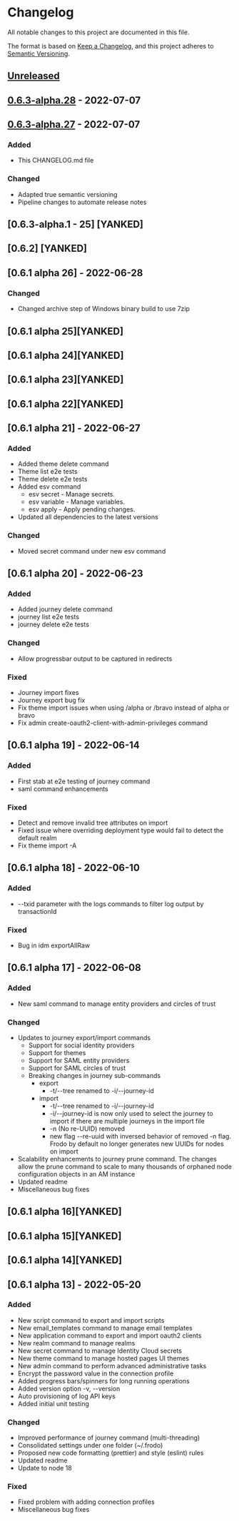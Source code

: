 # Changelog

All notable changes to this project are documented in this file.

The format is based on [Keep a Changelog](https://keepachangelog.com/en/1.0.0/),
and this project adheres to [Semantic Versioning](https://semver.org/spec/v2.0.0.html).

## [Unreleased]

## [0.6.3-alpha.28] - 2022-07-07

## [0.6.3-alpha.27] - 2022-07-07

### Added

-   This CHANGELOG.md file

### Changed

-   Adapted true semantic versioning
-   Pipeline changes to automate release notes

## [0.6.3-alpha.1 - 25] [YANKED]

## [0.6.2] [YANKED]

## [0.6.1 alpha 26] - 2022-06-28

### Changed

-   Changed archive step of Windows binary build to use 7zip

## [0.6.1 alpha 25][YANKED]

## [0.6.1 alpha 24][YANKED]

## [0.6.1 alpha 23][YANKED]

## [0.6.1 alpha 22][YANKED]

## [0.6.1 alpha 21] - 2022-06-27

### Added

-   Added theme delete command
-   Theme list e2e tests
-   Theme delete e2e tests
-   Added esv command
    -   esv secret - Manage secrets.
    -   esv variable - Manage variables.
    -   esv apply - Apply pending changes.
-   Updated all dependencies to the latest versions

### Changed

-   Moved secret command under new esv command

## [0.6.1 alpha 20] - 2022-06-23

### Added

-   Added journey delete command
-   journey list e2e tests
-   journey delete e2e tests

### Changed

-   Allow progressbar output to be captured in redirects

### Fixed

-   Journey import fixes
-   Journey export bug fix
-   Fix theme import issues when using /alpha or /bravo instead of alpha or bravo
-   Fix admin create-oauth2-client-with-admin-privileges command

## [0.6.1 alpha 19] - 2022-06-14

### Added

-   First stab at e2e testing of journey command
-   saml command enhancements

### Fixed

-   Detect and remove invalid tree attributes on import
-   Fixed issue where overriding deployment type would fail to detect the default realm
-   Fix theme import -A

## [0.6.1 alpha 18] - 2022-06-10

### Added

-   \--txid parameter with the logs commands to filter log output by transactionId

### Fixed

-   Bug in idm exportAllRaw

## [0.6.1 alpha 17] - 2022-06-08

### Added

-   New saml command to manage entity providers and circles of trust

### Changed

-   Updates to journey export/import commands
    -   Support for social identity providers
    -   Support for themes
    -   Support for SAML entity providers
    -   Support for SAML circles of trust
    -   Breaking changes in journey sub-commands
        -   export
            -   \-t/--tree renamed to -i/--journey-id
        -   import
            -   \-t/--tree renamed to -i/--journey-id
            -   \-i/--journey-id is now only used to select the journey to import if there are multiple journeys in the import file
            -   \-n (No re-UUID) removed
            -   new flag --re-uuid with inversed behavior of removed -n flag. Frodo by default no longer generates new UUIDs for nodes on import
-   Scalability enhancements to journey prune command. The changes allow the prune command to scale to many thousands of orphaned node configuration objects in an AM instance
-   Updated readme
-   Miscellaneous bug fixes

## [0.6.1 alpha 16][YANKED]

## [0.6.1 alpha 15][YANKED]

## [0.6.1 alpha 14][YANKED]

## [0.6.1 alpha 13] - 2022-05-20

### Added

-   New script command to export and import scripts
-   New email_templates command to manage email templates
-   New application command to export and import oauth2 clients
-   New realm command to manage realms
-   New secret command to manage Identity Cloud secrets
-   New theme command to manage hosted pages UI themes
-   New admin command to perform advanced administrative tasks
-   Encrypt the password value in the connection profile
-   Added progress bars/spinners for long running operations
-   Added version option -v, --version
-   Auto provisioning of log API keys
-   Added initial unit testing

### Changed

-   Improved performance of journey command (multi-threading)
-   Consolidated settings under one folder (~/.frodo)
-   Proposed new code formatting (prettier) and style (eslint) rules
-   Updated readme
-   Update to node 18

### Fixed

-   Fixed problem with adding connection profiles
-   Miscellaneous bug fixes

[Unreleased]: https://github.com/vscheuber/frodo/compare/v0.6.3-alpha.28...HEAD

[0.6.3-alpha.28]: https://github.com/vscheuber/frodo/compare/v0.6.3-alpha.27...v0.6.3-alpha.28

[0.6.3-alpha.27]: https://github.com/vscheuber/frodo/compare/2098220af92e2be7603b97cbb22b85aea94ee5d2...v0.6.3-alpha.27
